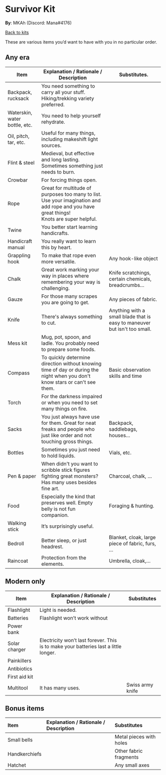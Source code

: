# Survivor Kit

**By**: MKAh (Discord: Mana#4176)

[Back to kits](./)

These are various items you’d want to have with you in no particular order.

## Any era

| Item                          | Explanation / Rationale / Description                                                                                                       | Substitutes.                                                              |
|-------------------------------|---------------------------------------------------------------------------------------------------------------------------------------------|---------------------------------------------------------------------------|
| Backpack, rucksack            | You need something to carry all your stuff. Hiking/trekking variety preferred.                                                              |                                                                           |
| Waterskin, water bottle, etc. | You need to help yourself rehydrate.                                                                                                        |                                                                           |
| Oil, pitch, tar, etc.         | Useful for many things, including makeshift light sources.                                                                                  |                                                                           |
| Flint & steel                 | Medieval, but effective and long lasting. Sometimes something just needs to burn.                                                           |                                                                           |
| Crowbar                       | For forcing things open.                                                                                                                    |                                                                           |
| Rope                          | Great for multitude of purposes too many to list. Use your imagination and add rope and you have great things!<br/>Knots are super helpful. |                                                                           |
| Twine                         | You better start learning handicrafts.                                                                                                      |                                                                           |
| Handicraft manual             | You really want to learn this by heart.                                                                                                     |                                                                           |
| Grappling hook                | To make that rope even more versatile.                                                                                                      | Any hook-like object                                                      |
| Chalk                         | Great work marking your way in places where remembering your way is challenging.                                                            | Knife scratchings, certain chemicals, breadcrumbs…                        |
| Gauze                         | For those many scrapes you are going to get.                                                                                                | Any pieces of fabric.                                                     |
| Knife                         | There's always something to cut.                                                                                                            | Anything with a small blade that is easy to maneuver but isn't too small. |
| Mess kit                      | Mug, pot, spoon, and ladle. You probably need to prepare some foods.                                                                        |                                                                           |
| Compass                       | To quickly determine direction without knowing time of day or during the night when you don't know stars or can't see them.                 | Basic observation skills and time                                         |
| Torch                         | For the darkness impaired or when you need to set many things on fire.                                                                      |                                                                           |
| Sacks                         | You just always have use for them. Great for neat freaks and people who just like order and not touching gross things.                      | Backpack, saddlebags, houses…                                             |
| Bottles                       | Sometimes you just need to hold liquids.                                                                                                    | Vials, etc.                                                               |
| Pen & paper                   | When didn't you want to scribble stick figures fighting great monsters? Has many uses besides fine art.                                     | Charcoal, chalk, …                                                        |
| Food                          | Especially the kind that preserves well. Empty belly is not fun companion.                                                                  | Foraging & hunting.                                                       |
| Walking stick                 | It’s surprisingly useful.                                                                                                                   |                                                                           |
| Bedroll                       | Better sleep, or just headrest.                                                                                                             | Blanket, cloak, large piece of fabric, furs, …                            |
| Raincoat                      | Protection from the elements.                                                                                                               | Umbrella, cloak,…                                                         |


## Modern only

| Item          | Explanation / Rationale / Description                        | Substitutes      |
| ------------- | ------------------------------------------------------------ | ---------------- |
| Flashlight    | Light is needed.                                             |                  |
| Batteries     | Flashlight won’t work without                                |                  |
| Power bank    |                                                              |                  |
| Solar charger | Electricity won’t last forever. This is to make your batteries last a little longer. |                  |
| Painkillers   |                                                              |                  |
| Antibiotics   |                                                              |                  |
| First aid kit |                                                              |                  |
| Multitool     | It has many uses.                                            | Swiss army knife |

## Bonus items

|Item|Explanation / Rationale / Description|Substitutes|
|:---|:---|:---|
|Small bells||Metal pieces with holes|
|Handkerchiefs||Other fabric fragments|
|Hatchet||Any small axes|
